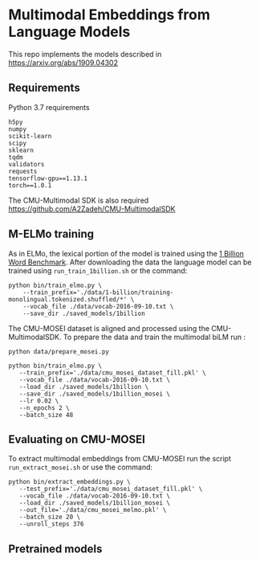 # Multimodal Embeddings from Language Models

This repo implements the models described in https://arxiv.org/abs/1909.04302

## Requirements

Python 3.7 requirements
```
h5py
numpy
scikit-learn
scipy
sklearn
tqdm
validators
requests
tensorflow-gpu==1.13.1
torch==1.0.1
```

The CMU-Multimodal SDK is also required \
https://github.com/A2Zadeh/CMU-MultimodalSDK

## M-ELMo training

As in ELMo, the lexical portion of the model is trained using the [1 Billion Word Benchmark](http://www.statmt.org/lm-benchmark/). 
After downloading the data the language model can be trained using `run_train_1billion.sh` or the command:
```
python bin/train_elmo.py \
	--train_prefix='./data/1-billion/training-monolingual.tokenized.shuffled/*' \
	--vocab_file ./data/vocab-2016-09-10.txt \
	--save_dir ./saved_models/1billion
```

The CMU-MOSEI dataset is aligned and processed using the CMU-MultimodalSDK. To prepare the data and train the multimodal biLM run :
```
python data/prepare_mosei.py

python bin/train_elmo.py \
   --train_prefix='./data/cmu_mosei_dataset_fill.pkl' \
   --vocab_file ./data/vocab-2016-09-10.txt \
   --load_dir ./saved_models/1billion \
   --save_dir ./saved_models/1billion_mosei \
   --lr 0.02 \
   --n_epochs 2 \
   --batch_size 48
```

## Evaluating on CMU-MOSEI

To extract multimodal embeddings from CMU-MOSEI run the script `run_extract_mosei.sh` or use the command:
```
python bin/extract_embeddings.py \
   --test_prefix='./data/cmu_mosei_dataset_fill.pkl' \
   --vocab_file ./data/vocab-2016-09-10.txt \
   --load_dir ./saved_models/1billion_mosei \
   --out_file='./data/cmu_mosei_melmo.pkl' \
   --batch_size 20 \
   --unroll_steps 376
```

## Pretrained models


